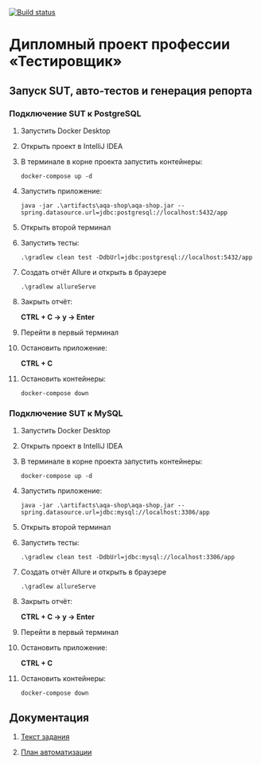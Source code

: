 [![Build status](https://ci.appveyor.com/api/projects/status/kt9uq5rk9am96hh6?svg=true)](https://ci.appveyor.com/project/molottva/diploma)

# Дипломный проект профессии «Тестировщик»

## Запуск SUT, авто-тестов и генерация репорта

### Подключение SUT к PostgreSQL

1. Запустить Docker Desktop
1. Открыть проект в IntelliJ IDEA
1. В терминале в корне проекта запустить контейнеры:

   `docker-compose up -d`
1. Запустить приложение:

   `java -jar .\artifacts\aqa-shop\aqa-shop.jar --spring.datasource.url=jdbc:postgresql://localhost:5432/app`
1. Открыть второй терминал
1. Запустить тесты:

   `.\gradlew clean test -DdbUrl=jdbc:postgresql://localhost:5432/app`
1. Создать отчёт Allure и открыть в браузере

   `.\gradlew allureServe`
1. Закрыть отчёт:

   **CTRL + C -> y -> Enter**
1. Перейти в первый терминал
1. Остановить приложение:

   **CTRL + C**
1. Остановить контейнеры:

   `docker-compose down`
   </a>

### Подключение SUT к MySQL

1. Запустить Docker Desktop
1. Открыть проект в IntelliJ IDEA
1. В терминале в корне проекта запустить контейнеры:

   `docker-compose up -d`
1. Запустить приложение:

   `java -jar .\artifacts\aqa-shop\aqa-shop.jar --spring.datasource.url=jdbc:mysql://localhost:3306/app`
1. Открыть второй терминал
1. Запустить тесты:

   `.\gradlew clean test -DdbUrl=jdbc:mysql://localhost:3306/app`
1. Создать отчёт Allure и открыть в браузере

   `.\gradlew allureServe`
1. Закрыть отчёт:

   **CTRL + C -> y -> Enter**
1. Перейти в первый терминал
1. Остановить приложение:

   **CTRL + C**
1. Остановить контейнеры:

   `docker-compose down`
   </a>

## Документация

1. [Текст задания](docs/Exercise.md)

1. [План автоматизации](docs/Plan.md)

